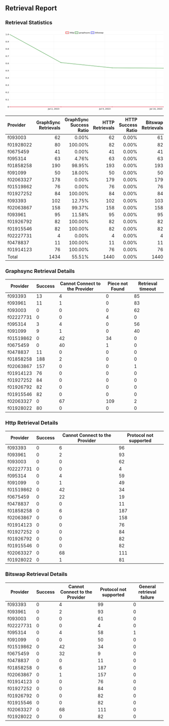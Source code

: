 ## Retrieval Report
### Retrieval Statistics
<img src="https://raw.githubusercontent.com/data-preservation-programs/filplus-checker-assets/main/filecoin-project/filecoin-plus-large-datasets/issues/1017/1689863615261.png"/>

| Provider  | GraphSync Retrievals | GraphSync Success Ratio | HTTP Retrievals | HTTP Success Ratio | Bitswap Retrievals | Bitswap Success Ratio |
| :-------- | -------------------: | ----------------------: | --------------: | -----------------: | -----------------: | --------------------: |
| f093003   |                   62 |                   0.00% |              62 |              0.00% |                 61 |                 0.00% |
| f01928022 |                   80 |                 100.00% |              82 |              0.00% |                 82 |                 0.00% |
| f0675459  |                   41 |                   0.00% |              41 |              0.00% |                 41 |                 0.00% |
| f095314   |                   63 |                   4.76% |              63 |              0.00% |                 63 |                 0.00% |
| f01858258 |                  190 |                  98.95% |             193 |              0.00% |                193 |                 0.00% |
| f091099   |                   50 |                  18.00% |              50 |              0.00% |                 50 |                 0.00% |
| f02063327 |                  178 |                   0.00% |             179 |              0.00% |                179 |                 0.00% |
| f01519862 |                   76 |                   0.00% |              76 |              0.00% |                 76 |                 0.00% |
| f01927252 |                   84 |                 100.00% |              84 |              0.00% |                 84 |                 0.00% |
| f093393   |                  102 |                  12.75% |             102 |              0.00% |                103 |                 0.00% |
| f02063867 |                  158 |                  99.37% |             158 |              0.00% |                158 |                 0.00% |
| f093961   |                   95 |                  11.58% |              95 |              0.00% |                 95 |                 0.00% |
| f01926792 |                   82 |                 100.00% |              82 |              0.00% |                 82 |                 0.00% |
| f01915546 |                   82 |                 100.00% |              82 |              0.00% |                 82 |                 0.00% |
| f02227731 |                    4 |                   0.00% |               4 |              0.00% |                  4 |                 0.00% |
| f0478837  |                   11 |                 100.00% |              11 |              0.00% |                 11 |                 0.00% |
| f01914123 |                   76 |                 100.00% |              76 |              0.00% |                 76 |                 0.00% |
| Total     |                 1434 |                  55.51% |            1440 |              0.00% |               1440 |                 0.00% |

### Graphsync Retrieval Details
| Provider  | Success | Cannot Connect to the Provider | Piece not Found | Retrieval timeout |
| --------- | ------- | ------------------------------ | --------------- | ----------------- |
| f093393   | 13      | 4                              | 0               | 85                |
| f093961   | 11      | 1                              | 0               | 83                |
| f093003   | 0       | 0                              | 0               | 62                |
| f02227731 | 0       | 0                              | 4               | 0                 |
| f095314   | 3       | 4                              | 0               | 56                |
| f091099   | 9       | 1                              | 0               | 40                |
| f01519862 | 0       | 42                             | 34              | 0                 |
| f0675459  | 0       | 40                             | 1               | 0                 |
| f0478837  | 11      | 0                              | 0               | 0                 |
| f01858258 | 188     | 2                              | 0               | 0                 |
| f02063867 | 157     | 0                              | 0               | 1                 |
| f01914123 | 76      | 0                              | 0               | 0                 |
| f01927252 | 84      | 0                              | 0               | 0                 |
| f01926792 | 82      | 0                              | 0               | 0                 |
| f01915546 | 82      | 0                              | 0               | 0                 |
| f02063327 | 0       | 67                             | 109             | 2                 |
| f01928022 | 80      | 0                              | 0               | 0                 |

### Http Retrieval Details
| Provider  | Success | Cannot Connect to the Provider | Protocol not supported |
| --------- | ------- | ------------------------------ | ---------------------- |
| f093393   | 0       | 6                              | 96                     |
| f093961   | 0       | 2                              | 93                     |
| f093003   | 0       | 0                              | 62                     |
| f02227731 | 0       | 0                              | 4                      |
| f095314   | 0       | 4                              | 59                     |
| f091099   | 0       | 1                              | 49                     |
| f01519862 | 0       | 42                             | 34                     |
| f0675459  | 0       | 22                             | 19                     |
| f0478837  | 0       | 0                              | 11                     |
| f01858258 | 0       | 6                              | 187                    |
| f02063867 | 0       | 0                              | 158                    |
| f01914123 | 0       | 0                              | 76                     |
| f01927252 | 0       | 0                              | 84                     |
| f01926792 | 0       | 0                              | 82                     |
| f01915546 | 0       | 0                              | 82                     |
| f02063327 | 0       | 68                             | 111                    |
| f01928022 | 0       | 1                              | 81                     |

### Bitswap Retrieval Details
| Provider  | Success | Cannot Connect to the Provider | Protocol not supported | General retrieval failure |
| --------- | ------- | ------------------------------ | ---------------------- | ------------------------- |
| f093393   | 0       | 4                              | 99                     | 0                         |
| f093961   | 0       | 2                              | 93                     | 0                         |
| f093003   | 0       | 0                              | 61                     | 0                         |
| f02227731 | 0       | 0                              | 4                      | 0                         |
| f095314   | 0       | 4                              | 58                     | 1                         |
| f091099   | 0       | 0                              | 50                     | 0                         |
| f01519862 | 0       | 42                             | 34                     | 0                         |
| f0675459  | 0       | 32                             | 9                      | 0                         |
| f0478837  | 0       | 0                              | 11                     | 0                         |
| f01858258 | 0       | 6                              | 187                    | 0                         |
| f02063867 | 0       | 1                              | 157                    | 0                         |
| f01914123 | 0       | 0                              | 76                     | 0                         |
| f01927252 | 0       | 0                              | 84                     | 0                         |
| f01926792 | 0       | 0                              | 82                     | 0                         |
| f01915546 | 0       | 0                              | 82                     | 0                         |
| f02063327 | 0       | 68                             | 111                    | 0                         |
| f01928022 | 0       | 0                              | 82                     | 0                         |
